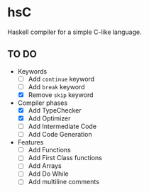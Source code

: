# hsC

Haskell compiler for a simple C-like language.


## TO DO
* Keywords
    - [ ] Add `continue` keyword
    - [ ] Add `break` keyword
    - [X] Remove `skip` keyword
* Compiler phases
    - [X] Add TypeChecker
    - [X] Add Optimizer
    - [ ] Add Intermediate Code
    - [ ] Add Code Generation
* Features
    - [ ] Add Functions
    - [ ] Add First Class functions
    - [ ] Add Arrays
    - [ ] Add Do While
    - [ ] Add multiline comments
